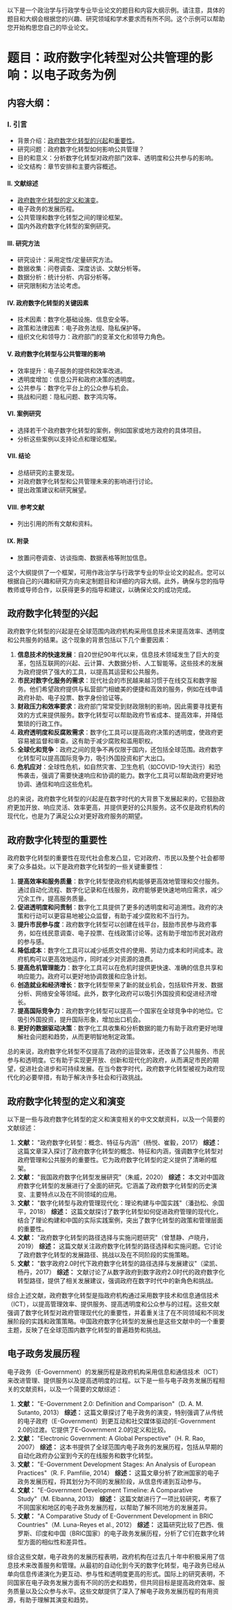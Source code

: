 以下是一个政治学与行政学专业毕业论文的题目和内容大纲示例。请注意，具体的题目和大纲会根据您的兴趣、研究领域和学术要求而有所不同。这个示例可以帮助您开始构思您自己的毕业论文。

# 题目：政府数字化转型对公共管理的影响：以电子政务为例

## 内容大纲：

### I. 引言

- 背景介绍：[政府数字化转型的兴起](#政府数字化转型的兴起)和[重要性](#政府数字化转型的重要性)。
- 研究问题：政府数字化转型如何影响公共管理？
- 目的和意义：分析数字化转型对政府部门效率、透明度和公共参与的影响。
- 论文结构：章节安排和主要内容概述。

#### II. 文献综述

- [政府数字化转型的定义和演变](#政府数字化转型的定义和演变)。
- 电子政务的发展历程。
- 公共管理和数字化转型之间的理论框架。
- 国内外政府数字化转型的案例研究。

#### III. 研究方法

- 研究设计：采用定性/定量研究方法。
- 数据收集：问卷调查、深度访谈、文献分析等。
- 数据分析：统计分析、内容分析等。
- 研究限制和方法论考虑。

#### IV. 政府数字化转型的关键因素

- 技术因素：数字化基础设施、信息安全等。
- 政策和法律因素：电子政务法规、隐私保护等。
- 组织文化和领导力：政府部门的变革文化和领导力角色。

#### V. 政府数字化转型与公共管理的影响

- 效率提升：电子服务的提供和效率改进。
- 透明度增加：信息公开和政府决策的透明度。
- 公共参与：数字化平台上的公众参与机会。
- 挑战和问题：隐私问题、数字鸿沟等。

#### VI. 案例研究

- 选择若干个政府数字化转型的案例，例如国家或地方政府的具体项目。
- 分析这些案例以支持论点和理论框架。

#### VII. 结论

- 总结研究的主要发现。
- 对政府数字化转型和公共管理未来的影响进行讨论。
- 提出政策建议和研究展望。

#### VIII. 参考文献

- 列出引用的所有文献和资料。

#### IX. 附录

- 放置问卷调查、访谈指南、数据表格等附加信息。

这个大纲提供了一个框架，可用作政治学与行政学专业的毕业论文的起点。您可以根据自己的兴趣和研究方向来定制题目和详细的内容大纲。此外，确保与您的指导教师或导师合作，以获得更多的指导和建议，以确保论文的成功完成。



## 政府数字化转型的兴起

政府数字化转型的兴起是在全球范围内政府机构采用信息技术来提高效率、透明度和公共服务的结果。这个现象的背景包括以下几个重要因素：

1. **信息技术的快速发展**：自20世纪90年代以来，信息技术领域发生了巨大的变革，包括互联网的兴起、云计算、大数据分析、人工智能等。这些技术的发展为政府提供了强大的工具，以提高其运营和公共服务。
2. **市民对数字化服务的需求**：现代社会的市民越来越习惯于在线交互和数字服务。他们希望政府提供与私营部门相媲美的便捷和高效的服务，例如在线申请政府补助、电子投票、数字身份验证等。
3. **财政压力和效率要求**：政府部门常常受到财政限制的影响，因此需要寻找更有效的方式来提供服务。数字化转型可以帮助政府节省成本、提高效率，并降低繁琐的行政工作。
4. **政府透明度和反腐败需求**：数字化工具可以提高政府决策的透明度，使政府更容易被监督和审查。这有助于减少腐败和滥用职权。
5. **全球化和竞争**：政府之间的竞争不再仅限于国内，还包括全球范围。政府数字化转型可以提高国际竞争力，吸引外国投资和扩大出口。
6. **危机应对**：全球性危机，如自然灾害、卫生危机（如COVID-19大流行）和恐怖袭击，强调了需要快速响应和协调的能力。数字化工具可以帮助政府更好地协调、通信和响应这些危机。

总的来说，政府数字化转型的兴起是在数字时代的大背景下发展起来的，它鼓励政府更加开放、响应灵活、效率更高，并提供更好的公共服务。这不仅是政府机构的现代化，也是为了满足公众对更好政府服务的期望。



## 政府数字化转型的重要性

政府数字化转型的重要性在现代社会愈发凸显，它对政府、市民以及整个社会都带来了众多益处。以下是政府数字化转型的一些关键重要性：

1. **提高效率和服务质量**：数字化转型使政府机构能够更高效地管理和交付服务。通过自动化流程、数字化记录和在线服务，政府能够更快速地响应需求，减少冗余工作，提高服务质量。
2. **促进透明度和问责制**：数字化工具提供了更多的透明度和可追溯性。政府的决策和行动可以更容易地被公众监督，有助于减少腐败和不当行为。
3. **提升市民参与度**：政府数字化转型可以创建在线平台，鼓励市民参与政府事务，如在线民意调查、电子投票、在线政策讨论等。这有助于增加市民对政府的参与感。
4. **降低成本**：数字化工具可以减少纸质文件的使用、劳动力成本和时间成本。政府机构可以更高效地运作，同时减少对资源的浪费。
5. **提高危机管理能力**：数字化工具可以在危机时提供更快速、准确的信息共享和响应能力。政府可以更好地协调救援和应急计划。
6. **创造就业和经济增长**：数字化转型带来了新的就业机会，包括软件开发、数据分析、网络安全等领域。此外，数字化政府可以吸引外国投资和促进经济增长。
7. **提高国际竞争力**：政府数字化转型可以提高一个国家在全球竞争中的地位。它吸引外国投资，提升国际形象，增加出口机会。
8. **更好的数据驱动决策**：数字化工具收集和分析数据的能力有助于政府更好地理解社会问题和趋势，从而更明智地制定政策。

总的来说，政府数字化转型不仅提高了政府的运营效率，还改善了公共服务、市民参与和透明度。它有助于实现更开放、创新和现代化的政府，从而满足市民的期望，促进社会进步和可持续发展。在当今数字时代，政府数字化转型被视为政府现代化的必要举措，有助于解决许多社会和行政挑战。



## 政府数字化转型的定义和演变

以下是一些与政府数字化转型的定义和演变相关的中文文献资料，以及一个简要的文献综述：

1. **文献：** "政府数字化转型：概念、特征与内涵"（杨悦、崔毅，2017） **综述：** 这篇文章深入探讨了政府数字化转型的概念、特征和内涵，强调数字化转型对政府管理和公共服务的重要性。它为政府数字化转型的定义提供了清晰的框架。
2. **文献：** "我国政府数字化转型发展研究"（朱威，2020） **综述：** 本文对中国政府数字化转型的发展进行了全面的研究。它涵盖了政府数字化转型的历史演变、主要特点以及在不同领域的应用。
3. **文献：** "数字化转型与政府管理现代化：理论构建与中国实践"（潘劲松、余国平，2018） **综述：** 这篇文献探讨了数字化转型如何促进政府管理的现代化，结合了理论构建和中国的实际实践案例，突出了数字化转型的政策和管理层面的重要性。
4. **文献：** "政府数字化转型的路径选择与实施问题研究"（曾慧静、卢晓丹，2019） **综述：** 这篇文献关注政府数字化转型的路径选择和实施问题。它讨论了政府数字化转型的发展路径、挑战以及在不同阶段的实施策略。
5. **文献：** "数字政府2.0时代下政府数字化转型的路径选择与发展建议"（梁凯、杨丹，2017） **综述：** 文献讨论了从数字政府到数字政府2.0时代的政府数字化转型路径，提供了相关发展建议，强调政府在数字时代中的新角色和挑战。

综合上述文献，政府数字化转型是指政府机构通过采用数字技术和信息通信技术（ICT），以提高管理效率、提供服务、提高透明度和公众参与的过程。这些文献强调了数字化转型对政府管理现代化的重要性，并着重关注了在不同领域和不同发展阶段的实践和政策策略。中国政府数字化转型的发展也是这些文献中的一个重要主题，反映了在全球范围内数字化转型的普遍趋势和挑战。



## 电子政务发展历程

电子政务（E-Government）的发展历程是政府机构采用信息和通信技术（ICT）来改进管理、提供服务以及提高透明度的过程。以下是一些与电子政务发展历程相关的文献资料，以及一个简要的文献综述：

1. **文献：** "E-Government 2.0: Definition and Comparison"（D. A. M. Sutanto, 2013） **综述：** 这篇文章探讨了电子政务的演变，特别强调了从传统的电子政府（E-Government）到更互动和社交媒体驱动的E-Government 2.0的过渡。它提供了E-Government 2.0的定义和比较。
2. **文献：** "Electronic Government: A Global Perspective"（H. R. Rao, 2007） **综述：** 这本书提供了全球范围内电子政务的发展历程，包括从早期的自动化政府办公室到今天的在线服务和数字化转型。
3. **文献：** "E-Government Development Stages: An Analysis of European Practices"（R. F. Pamfilie, 2014） **综述：** 这篇文章分析了欧洲国家的电子政务发展历程，将其划分为不同的发展阶段，从信息传递到互动参与。
4. **文献：** "E-Government Development Timeline: A Comparative Study"（M. Elbanna, 2013） **综述：** 这篇文献进行了一项比较研究，考察了不同国家和地区的电子政务发展历程，以帮助了解不同地方的发展差异。
5. **文献：** "A Comparative Study of E-Government Development in BRIC Countries"（M. Luna-Reyes et al., 2012） **综述：** 这篇研究比较了巴西、俄罗斯、印度和中国（BRIC国家）的电子政务发展历程，分析了它们在数字化转型方面的相似性和差异性。

综合这些文献，电子政务的发展历程表明，政府机构在过去几十年中积极采用了信息技术来改善服务和管理。从最初的自动化到今天的数字化转型，电子政务已经从单向信息传递演化为更互动、参与性和透明度更高的形式。国际上的研究表明，不同国家在电子政务发展方面有不同的历史和趋势，但共同目标是提高政府效率、服务质量以及公众参与水平。这些文献提供了深入了解电子政务发展历程的有用资源，有助于理解其演变和趋势。